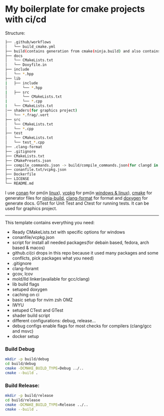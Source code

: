 # My boilerplate for cmake projects with ci/cd

Structure:

```sh
├── .github/workflows
│   └── build_cmake.yml
├── build(contains generation from cmake(ninja.build) and also contains compile_commands.json
├── docs
│   └── CMakeLists.txt
│   └── Doxyfile.in  
├── include
│   └── *.hpp
├── lib
|   ├── include
│       └── *.hpp
|   ├── src
│       └── CMakeLists.txt
|       └── *.cpp
|   └── CMakeLists.txt
│── shaders(for graphics project)
│   └── *.frag/.vert
├── src
│   └── CMakeLists.txt
│   └── *.cpp
├── test
│   └── CMakeLists.txt
│   └── test_*.cpp
├── .clang-format
├── .gitignore
├── CMakeLists.txt
├── CMakePresets.json
├── compile_commands.json -> build/compile_commands.json(for clangd in nvim/vsc)
├── conanfile.txt/vcpkg.json
├── Dockerfile
├── LICENSE
└── README.md
```
I use [conan](https://conan.io/) for pm(in [linux](https://github.com/cppshizoidS/cmake_boilerplate/tree/main)), [vcpkg](https://vcpkg.io/en/index.html) for pm(in [windows & linux](https://github.com/cppshizoidS/cmake_boilerplate/tree/vcpkg)), [cmake](https://cmake.org/) for generator files for [ninja-build](https://ninja-build.org/), [clang-format](https://clang.llvm.org/docs/ClangFormat.html) for format and [doxygen](https://www.doxygen.nl/manual/index.html) for generate docs.
GTest for Unit Test and Ctest for running tests. It can be used for graphics project.

---
This template contains everything you need:
* Ready CMakeLists.txt with specific options for windows 
* conanfile/vcpkg.json
* script for install all needed packages(for debain based, fedora, arch based & macos)
* github.ci(ci drops in this repo because it used many packages and some conflicts, pick packages what you need)
* .gitignore
* clang-foramt
* gcov, lcov
* mold/lld linker(available for gcc/clang)
* lib build flags
* setuped doxygen
* caching on ci
* basic setup for nvim zsh OMZ
* IWYU
* setuped CTest and GTest
* shader build script
* different configurations: debug, release...
* debug configs enable flags for most checks for compilers (clang/gcc and msvc)
* docker setup

### Build Debug

```sh
mkdir -p build/debug
cd build/debug
cmake -DCMAKE_BUILD_TYPE=Debug ../..
cmake --build .
```

### Build Release:
```sh
mkdir -p build/release
cd build/release
cmake -DCMAKE_BUILD_TYPE=Release ../..
cmake --build .
```

